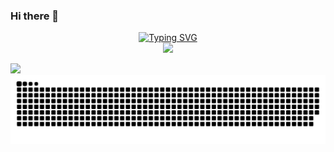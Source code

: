 ### Hi there 👋

<!--
**2exd/2exd** is a ✨ _special_ ✨ repository because its `README.md` (this file) appears on your GitHub profile.

Here are some ideas to get you started:

- 🔭 I’m currently working on ...
- 🌱 I’m currently learning ...
- 👯 I’m looking to collaborate on ...
- 🤔 I’m looking for help with ...
- 💬 Ask me about ...
- 📫 How to reach me: ...
- 😄 Pronouns: ...
- ⚡ Fun fact: ...
-->
  <div align="center">
    <a href="https://github.com/2exd/">
      <img src="https://readme-typing-svg.demolab.com?font=Fira+Code&pause=1000&width=435&lines=fmt.Println(%22Hello%2C%20World%22);2exd祝您今天愉快!&center=true&size=27" alt="Typing SVG" />
    </a>
  </div>
<div align="center"> <img src="https://github-readme-streak-stats.herokuapp.com?user=2exd&theme=tokyonight-duo&type=png" /> </div>


![](https://github.com/2exd/2exd/blob/output/github-contribution-grid-snake.svg%20dist/github-contribution-grid-snake-dark.svg)
![Snake animation](https://github.com/2exd/2exd/blob/output/github-contribution-grid-snake.svg)

